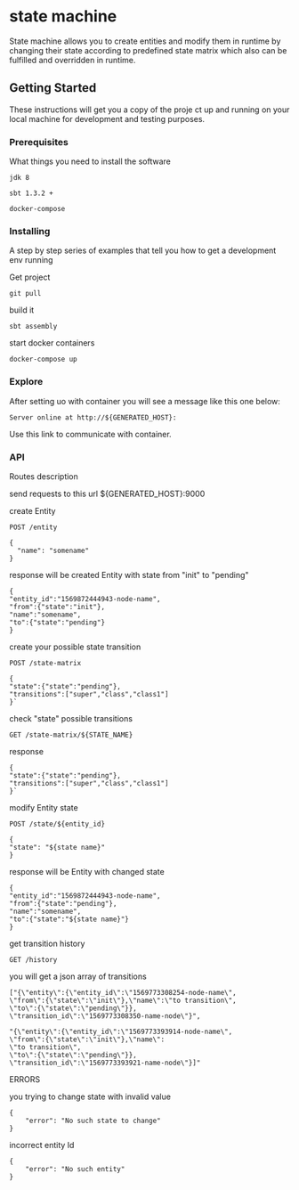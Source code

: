 # state machine

State machine allows you to create entities 
and modify them in runtime by changing their state according to 
predefined state matrix which also can be fulfilled and overridden in runtime.

## Getting Started

These instructions will get you a copy of the proje
ct up and running on your local machine for development and testing purposes.

### Prerequisites

What things you need to install the software 

```
jdk 8
```
```
sbt 1.3.2 +
```
```
docker-compose 
```


### Installing

A step by step series of examples that tell you how to get a development env running

Get project

```
git pull
```

build it

```
sbt assembly
```
start docker containers 

```
docker-compose up
```

### Explore 

After setting uo with container you will see a message like this one below:
 
 ```
 Server online at http://${GENERATED_HOST}:
 ```

Use this link to communicate with container.

### API

Routes description

send requests to this url ${GENERATED_HOST}:9000

create Entity
````
POST /entity
````
````
{
  "name": "somename"
}
````
response will be created Entity with state from "init" to "pending"

````
{
"entity_id":"1569872444943-node-name",
"from":{"state":"init"},
"name":"somename",
"to":{"state":"pending"}
}
````
create your possible state transition 

````
POST /state-matrix
````
````
{
"state":{"state":"pending"},
"transitions":["super","class","class1"]
}`
````

check "state" possible transitions
````
GET /state-matrix/${STATE_NAME}
````
response
````
{
"state":{"state":"pending"},
"transitions":["super","class","class1"]
}`
````
modify Entity state 

````
POST /state/${entity_id}
````
````
{
"state": "${state name}"
}
````
response will be Entity with changed state

````
{
"entity_id":"1569872444943-node-name",
"from":{"state":"pending"},
"name":"somename",
"to":{"state":"${state name}"}
}
````
get transition history

````
GET /history
````
you will get a json array of transitions

````
["{\"entity\":{\"entity_id\":\"1569773308254-node-name\",
\"from\":{\"state\":\"init\"},\"name\":\"to transition\",
\"to\":{\"state\":\"pending\"}},
\"transition_id\":\"1569773308350-name-node\"}",

"{\"entity\":{\"entity_id\":\"1569773393914-node-name\",
\"from\":{\"state\":\"init\"},\"name\":
\"to transition\",
\"to\":{\"state\":\"pending\"}},
\"transition_id\":\"1569773393921-name-node\"}]"
````

ERRORS

you trying to change state with invalid value   
````
{
	"error": "No such state to change"
}
````

incorrect entity Id
````
{
	"error": "No such entity"
}
````





